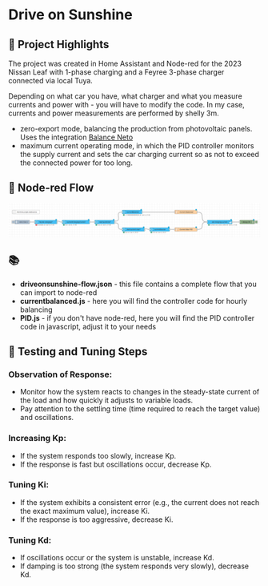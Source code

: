 # Drive on Sunshine

## 🌟 Project Highlights
The project was created in Home Assistant and Node-red for the 2023 Nissan Leaf with 1-phase charging and a Feyree 3-phase charger connected via local Tuya.

Depending on what car you have, what charger and what you measure currents and power with - you will have to modify the code.
In my case, currents and power measurements are performed by shelly 3m.

- zero-export mode, balancing the production from photovoltaic panels. Uses the integration [Balance Neto]( https://github.com/MiguelAngelLV/balance_neto)
- maximum current operating mode, in which the PID controller monitors the supply current and sets the car charging current so as not to exceed the connected power for too long.

## 📖 Node-red Flow

![nodered](https://github.com/MichalAug/DriveOnSunshine/blob/pics/nodered.png)

## 📚 
- **driveonsunshine-flow.json** - this file contains a complete flow that you can import to node-red
- **currentbalanced.js** - here you will find the controller code for hourly balancing
- **PID.js** - if you don't have node-red, here you will find the PID controller code in javascript, adjust it to your needs

## 🚀 Testing and Tuning Steps

### Observation of Response:

- Monitor how the system reacts to changes in the steady-state current of the load and how quickly it adjusts to variable loads.
- Pay attention to the settling time (time required to reach the target value) and oscillations.

### Increasing Kp:

- If the system responds too slowly, increase Kp.
- If the response is fast but oscillations occur, decrease Kp.

### Tuning Ki:

- If the system exhibits a consistent error (e.g., the current does not reach the exact maximum value), increase Ki.
- If the response is too aggressive, decrease Ki.

### Tuning Kd:

- If oscillations occur or the system is unstable, increase Kd.
- If damping is too strong (the system responds very slowly), decrease Kd.

